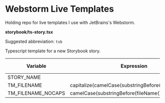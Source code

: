 

# Webstorm Live Templates

Holding repo for live templates I use with JetBrains's Webstorm.


__storybook/ts-story.tsx__

Suggested abbreviation: 
`tsb`

Typescript template for a new Storybook story.

| Variable | Expression | Default Value | Skip if Defined |
|---|---|:---:|:---:|
| STORY_NAME | | "Components/" |  |
| TM_FILENAME | capitalize(camelCase(substringBefore(fileName(),"."))) | "" | X |
| TM_FILENAME_NOCAPS | camelCase(substringBefore(fileName(),".")) | "" | X |

